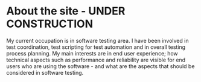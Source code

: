 # About the site - UNDER CONSTRUCTION



My current occupation is in software testing area. I have been involved in test coordination, test scripting for test automation and in overall testing process planning. My main interests are in end user experience; how technical aspects such as performance and reliability are visible for end users who are using the software - and what are the aspects that should be considered in software testing.  




